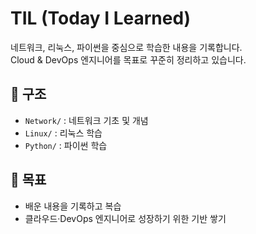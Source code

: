 # TIL (Today I Learned)

네트워크, 리눅스, 파이썬을 중심으로 학습한 내용을 기록합니다.  
Cloud & DevOps 엔지니어를 목표로 꾸준히 정리하고 있습니다.

## 📂 구조
- `Network/` : 네트워크 기초 및 개념
- `Linux/` : 리눅스 학습
- `Python/` : 파이썬 학습

## 🎯 목표
- 배운 내용을 기록하고 복습
- 클라우드·DevOps 엔지니어로 성장하기 위한 기반 쌓기
